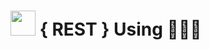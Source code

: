 # <img src="https://user-images.githubusercontent.com/125151906/223210076-58b29154-0e90-4e37-b42f-f23387cfe83f.png" width="40px;" height="40px;"> { REST } Using 🐍🧪🐬

